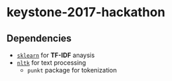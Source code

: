# keystone-2017-hackathon #

## Dependencies  ##
- [`sklearn`](http://scikit-learn.org/stable/index.html) for **TF-IDF** anaysis
- [`nltk`](http://www.nltk.org) for text processing
  - `punkt` package for tokenization
